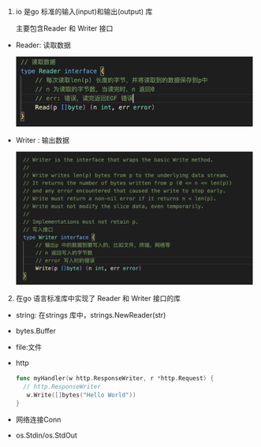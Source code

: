 1. io 是go 标准的输入(input)和输出(output) 库

   主要包含Reader 和 Writer 接口

+ Reader: 读取数据

   ![image](../../assets/290.jpg)

+ Writer : 输出数据

   ![image](../../assets/291.jpg)

2. 在go 语言标准库中实现了 Reader 和 Writer 接口的库

+ string: 在strings 库中，strings.NewReader(str)

+ bytes.Buffer

+ file:文件

+ http

   ```go
   func myHandler(w http.ResponseWriter, r *http.Request) {
     // http.ResponseWriter
      w.Write([]bytes("Hello World"))
   }
   ```

+ 网络连接Conn

+ os.Stdin/os.StdOut

